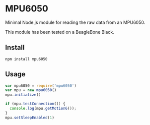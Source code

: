 # MPU6050

Minimal Node.js module for reading the raw data from an MPU6050.

This module has been tested on a BeagleBone Black.

## Install

```
npm install mpu6050
```

## Usage

```javascript
var mpu6050 = require('mpu6050')
var mpu = new mpu6050()
mpu.initialize()

if (mpu.testConnection()) {
  console.log(mpu.getMotion6());
}
mpu.setSleepEnabled(1)
```

